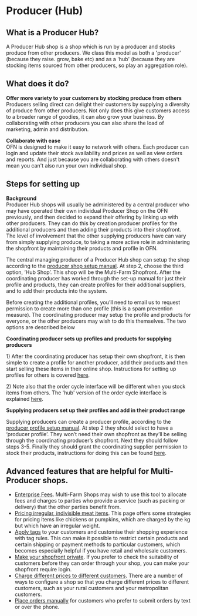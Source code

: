 # Producer \(Hub\)

## What is a Producer Hub?

A Producer Hub shop is a shop which is run by a producer and stocks produce from other producers. We class this model as both a 'producer' \(because they raise. grow, bake etc\) and as a 'hub' \(because they are stocking items sourced from other producers, so play an aggregation role\).

## What does it do?

**Offer more variety to your customers by stocking produce from others**  
Producers selling direct can delight their customers by supplying a diversity of produce from other producers. Not only does this give customers access to a broader range of goodies, it can also grow your business. By collaborating with other producers you can also share the load of marketing, admin and distribution.

**Collaborate with ease**  
OFN is designed to make it easy to network with others. Each producer can login and update their stock availability and prices as well as view orders and reports. And just because you are collaborating with others doesn't mean you can't also run your own individual shop.

## Steps for setting up

**Background**  
Producer Hub shops will usually be administered by a central producer who may have operated their own individual Producer Shop on the OFN previously, and then decided to expand their offering by linking up with other producers. They can do this by creation producer profiles for the additional producers and then adding their products into their shopfront. The level of involvement that the other supplying producers have can vary from simply supplying produce, to taking a more active role in administering the shopfront by maintaining their products and profile in OFN.

The central managing producer of a Producer Hub shop can setup the shop according to the [producer shop setup manual](producer-shop.md#producer-shop). At step 2, choose the third option, ‘Hub Shop’. This shop will be the Multi-Farm Shopfront. After the coordinating producer has worked through the set-up manual for just their profile and products, they can create profiles for their additional suppliers, and to add their products into the system.

Before creating the additional profiles, you’ll need to email us to request permission to create more than one profile \(this is a spam prevention measure\). The coordinating producer may setup the profile and products for everyone, or the other producers may wish to do this themselves. The two options are described below

**Coordinating producer sets up profiles and products for supplying producers**    
  
1\) After the coordinating producer has setup their own shopfront, it is then simple to create a profile for another producer, add their products and then start selling these items in their online shop. Instructions for setting up profiles for others is covered [here](../basic-features/create-or-connect-with-your-supplying-producers.md).

2\) Note also that the order cycle interface will be different when you stock items from others. The 'hub' version of the order cycle interface is explained [here](../basic-features/order-cycles-for-hubs.md).

**Supplying producers set up their profiles and add in their product range**    
  
Supplying producers can create a producer profile, according to the [producer profile setup manual](producer-profile-only.md). At step 2 they should select to have a ‘producer profile’. They won’t need their own shopfront as they’ll be selling through the coordinating producer’s shopfront. Next they should follow steps 3-5. Finally they should grant the coordinating supplier permission to stock their products, instructions for doing this can be found [here](../advanced-features/collaboration-with-other-enterprises/enterprise-to-enterprise-permissions-e2es.md).

## Advanced features that are helpful for Multi-Producer shops.

* [Enterprise Fees](../basic-features/enterprise-fees.md). Multi-Farm Shops may wish to use this tool to allocate fees and charges to parties who provide a service \(such as packing or delivery\) that the other parties benefit from.
* [Pricing irregular, indivisible meat items](../advanced-features/products/pricing-irregular-items-kg.md). This page offers some strategies for pricing items like chickens or pumpkins, which are charged by the kg but which have an irregular weight.
* [Apply tags](../advanced-features/shop-setup/tags-and-tag-rules.md) to your customers and customise their shopping experience with tag rules. This can make it possible to restrict certain products and certain shipping or payment methods to particular customers, which becomes especially helpful if you have retail and wholesale customers.
* [Make your shopfront private](../advanced-features/shop-setup/private-shopfront.md). If you prefer to check the suitability of customers before they can order through your shop, you can make your shopfront require login.
* [Charge different prices to different customers](../advanced-features/shop-setup/customer-specific-pricing.md). There are a number of ways to configure a shop so that you charge different prices to different customers, such as your rural customers and your metropolitan customers.
* [Place orders manually](../advanced-features/orders/create-orders-manually.md) for customers who prefer to submit orders by text or over the phone.

